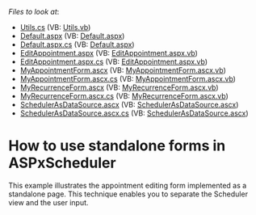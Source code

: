 <!-- default file list -->
*Files to look at*:

* [Utils.cs](./CS/WebSite/App_Code/Utils.cs) (VB: [Utils.vb](./VB/WebSite/App_Code/Utils.vb))
* [Default.aspx](./CS/WebSite/Default.aspx) (VB: [Default.aspx](./VB/WebSite/Default.aspx))
* [Default.aspx.cs](./CS/WebSite/Default.aspx.cs) (VB: [Default.aspx](./VB/WebSite/Default.aspx))
* [EditAppointment.aspx](./CS/WebSite/EditAppointment.aspx) (VB: [EditAppointment.aspx.vb](./VB/WebSite/EditAppointment.aspx.vb))
* [EditAppointment.aspx.cs](./CS/WebSite/EditAppointment.aspx.cs) (VB: [EditAppointment.aspx.vb](./VB/WebSite/EditAppointment.aspx.vb))
* [MyAppointmentForm.ascx](./CS/WebSite/Forms/MyAppointmentForm.ascx) (VB: [MyAppointmentForm.ascx.vb](./VB/WebSite/Forms/MyAppointmentForm.ascx.vb))
* [MyAppointmentForm.ascx.cs](./CS/WebSite/Forms/MyAppointmentForm.ascx.cs) (VB: [MyAppointmentForm.ascx.vb](./VB/WebSite/Forms/MyAppointmentForm.ascx.vb))
* [MyRecurrenceForm.ascx](./CS/WebSite/Forms/MyRecurrenceForm.ascx) (VB: [MyRecurrenceForm.ascx.vb](./VB/WebSite/Forms/MyRecurrenceForm.ascx.vb))
* [MyRecurrenceForm.ascx.cs](./CS/WebSite/Forms/MyRecurrenceForm.ascx.cs) (VB: [MyRecurrenceForm.ascx.vb](./VB/WebSite/Forms/MyRecurrenceForm.ascx.vb))
* [SchedulerAsDataSource.ascx](./CS/WebSite/SchedulerAsDataSource.ascx) (VB: [SchedulerAsDataSource.ascx](./VB/WebSite/SchedulerAsDataSource.ascx))
* [SchedulerAsDataSource.ascx.cs](./CS/WebSite/SchedulerAsDataSource.ascx.cs) (VB: [SchedulerAsDataSource.ascx](./VB/WebSite/SchedulerAsDataSource.ascx))
<!-- default file list end -->
# How to use standalone forms in ASPxScheduler


<p>This example illustrates the appointment editing form implemented as a standalone page. This technique enables you to separate the Scheduler view and the user input.</p>

<br/>


